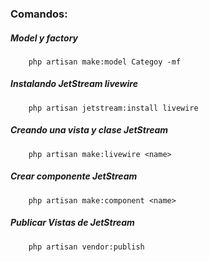### Comandos:

##### Model y factory
```comsole
    php artisan make:model Categoy -mf
```
##### Instalando JetStream livewire
```comsole
    php artisan jetstream:install livewire
```

##### Creando una vista y clase JetStream
```comsole
    php artisan make:livewire <name>
```

##### Crear componente JetStream
```comsole
    php artisan make:component <name>
```

##### Publicar Vistas de JetStream
```comsole
    php artisan vendor:publish
```